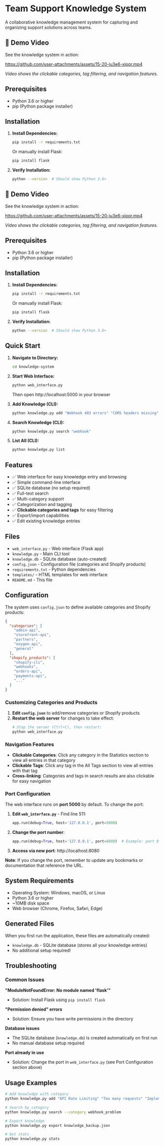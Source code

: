 # Team Support Knowledge System

A collaborative knowledge management system for capturing and organizing support solutions across teams.

## 🎥 Demo Video

See the knowledge system in action:

https://github.com/user-attachments/assets/15-20-ju3e6-xipqr.mp4

*Video shows the clickable categories, tag filtering, and navigation features.*

## Prerequisites

- Python 3.6 or higher
- pip (Python package installer)

## Installation

1. **Install Dependencies:**
   ```bash
   pip install -r requirements.txt
   ```
   Or manually install Flask:
   ```bash
   pip install flask
   ```
   
2. **Verify Installation:**
   ```bash
   python --version  # Should show Python 3.6+
   ```

## 🎥 Demo Video

See the knowledge system in action:

https://github.com/user-attachments/assets/15-20-ju3e6-xipqr.mp4

*Video shows the clickable categories, tag filtering, and navigation features.*

## Prerequisites

- Python 3.6 or higher
- pip (Python package installer)

## Installation

1. **Install Dependencies:**
   ```bash
   pip install -r requirements.txt
   ```
   Or manually install Flask:
   ```bash
   pip install flask
   ```
   
2. **Verify Installation:**
   ```bash
   python --version  # Should show Python 3.6+
   ```

## Quick Start

1. **Navigate to Directory:**
   ```bash
   cd knowledge-system
   ```

2. **Start Web Interface:**
   ```bash
   python web_interface.py
   ```
   Then open http://localhost:5000 in your browser

3. **Add Knowledge (CLI):**
   ```bash
   python knowledge.py add "Webhook 403 errors" "CORS headers missing" "Add Access-Control-Allow-Origin header"
   ```

4. **Search Knowledge (CLI):**
   ```bash
   python knowledge.py search "webhook"
   ```

5. **List All (CLI):**
   ```bash
   python knowledge.py list
   ```

## Features

- ✅ Web interface for easy knowledge entry and browsing
- ✅ Simple command-line interface
- ✅ SQLite database (no setup required)
- ✅ Full-text search
- ✅ Multi-category support
- ✅ Categorization and tagging
- ✅ **Clickable categories and tags** for easy filtering
- ✅ Export/import capabilities
- ✅ Edit existing knowledge entries

## Files

- `web_interface.py` - Web interface (Flask app)
- `knowledge.py` - Main CLI tool
- `knowledge.db` - SQLite database (auto-created)
- `config.json` - Configuration file (categories and Shopify products)
- `requirements.txt` - Python dependencies
- `templates/` - HTML templates for web interface
- `README.md` - This file

## Configuration

The system uses `config.json` to define available categories and Shopify products:

```json
{
  "categories": [
    "admin-api",
    "storefront-api", 
    "partners",
    "oxygen-api",
    "general"
  ],
  "shopify_products": [
    "shopify-cli",
    "webhooks",
    "orders-api",
    "payments-api",
    "..."
  ]
}
```

### Customizing Categories and Products

1. **Edit `config.json`** to add/remove categories or Shopify products
2. **Restart the web server** for changes to take effect:
   ```bash
   # Stop the server (Ctrl+C), then restart:
   python web_interface.py
   ```

### Navigation Features

- **Clickable Categories**: Click any category in the Statistics section to view all entries in that category
- **Clickable Tags**: Click any tag in the All Tags section to view all entries with that tag  
- **Cross-linking**: Categories and tags in search results are also clickable for easy navigation

### Port Configuration

The web interface runs on **port 5000** by default. To change the port:

1. **Edit `web_interface.py`** - Find line 511:
   ```python
   app.run(debug=True, host='127.0.0.1', port=5000)
   ```

2. **Change the port number**:
   ```python
   app.run(debug=True, host='127.0.0.1', port=8080)  # Example: port 8080
   ```

3. **Access via new port**: http://localhost:8080

**Note**: If you change the port, remember to update any bookmarks or documentation that reference the URL.

## System Requirements

- Operating System: Windows, macOS, or Linux
- Python 3.6 or higher
- ~10MB disk space
- Web browser (Chrome, Firefox, Safari, Edge)

## Generated Files

When you first run the application, these files are automatically created:
- `knowledge.db` - SQLite database (stores all your knowledge entries)
- No additional setup required!

## Troubleshooting

### Common Issues

**"ModuleNotFoundError: No module named 'flask'"**
- Solution: Install Flask using `pip install flask`

**"Permission denied" errors**
- Solution: Ensure you have write permissions in the directory

**Database issues**
- The SQLite database (`knowledge.db`) is created automatically on first run
- No manual database setup required

**Port already in use**
- Solution: Change the port in `web_interface.py` (see Port Configuration section above)

## Usage Examples

```bash
# Add knowledge with category
python knowledge.py add "API Rate Limiting" "Too many requests" "Implement exponential backoff" --category api_issue --tags "api,rate-limit,429"

# Search by category
python knowledge.py search --category webhook_problem

# Export knowledge
python knowledge.py export knowledge_backup.json

# Get stats
python knowledge.py stats
```


